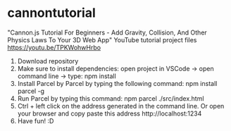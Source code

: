 # cannontutorial

"Cannon.js Tutorial For Beginners - Add Gravity, Collision, And Other Physics Laws To Your 3D Web App" YouTube tutorial project files https://youtu.be/TPKWohwHrbo

1. Download repository
2. Make sure to install dependencies: open project in VSCode -> open command line -> type: npm install
3. Install Parcel by Parcel by typing the following command: npm install parcel -g
4. Run Parcel by typing this command: npm parcel ./src/index.html
5. Ctrl + left click on the address generated in the command line. Or open your browser and copy paste this address http://localhost:1234
6. Have fun! :D
